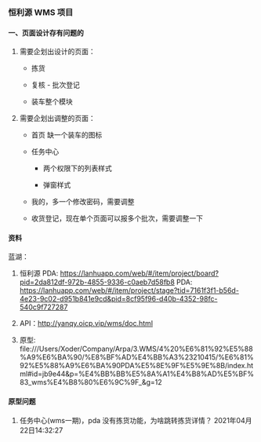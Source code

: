 ### 恒利源 WMS 项目

#### 一、页面设计存有问题的

1. 需要企划出设计的页面：
   
   - 拣货
   
   - 复核 - 批次登记
   
   - 装车整个模块

2. 需要企划出调整的页面：
   
   - 首页 缺一个装车的图标
   
   - 任务中心
     
     - 两个权限下的列表样式
     
     - 弹窗样式
   
   - 我的，多一个修改密码，需要调整
   
   - 收货登记，现在单个页面可以报多个批次，需要调整一下

#### 资料
蓝湖：

1. 恒利源 PDA: https://lanhuapp.com/web/#/item/project/board?pid=2da812df-972b-4855-9336-c0aeb7d58fb8
   PDA: https://lanhuapp.com/web/#/item/project/stage?tid=7161f3f1-b56d-4e23-9c02-d951b841e9cd&pid=8cf95f96-d40b-4352-98fc-540c9f727287

2. API：http://yanqy.oicp.vip/wms/doc.html

3. 原型: file:///Users/Xoder/Company/Arpa/3.WMS/4%20%E6%81%92%E5%88%A9%E6%BA%90/%E8%BF%AD%E4%BB%A3%23210415/%E6%81%92%E5%88%A9%E6%BA%90PDA%E5%8E%9F%E5%9E%8B/index.html#id=jb9e44&p=%E4%BB%BB%E5%8A%A1%E4%B8%AD%E5%BF%83_wms%E4%B8%80%E6%9C%9F_&g=12

#### 原型问题

1. 任务中心(wms一期)，pda 没有拣货功能，为啥跳转拣货详情？ 2021年04月22日14:32:27

